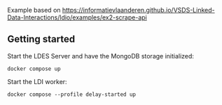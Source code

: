 Example based on https://informatievlaanderen.github.io/VSDS-Linked-Data-Interactions/ldio/examples/ex2-scrape-api 


## Getting started

Start the LDES Server and have the MongoDB storage initialized:

```shell
docker compose up
```


Start the LDI worker:

```shell
docker compose --profile delay-started up
```
